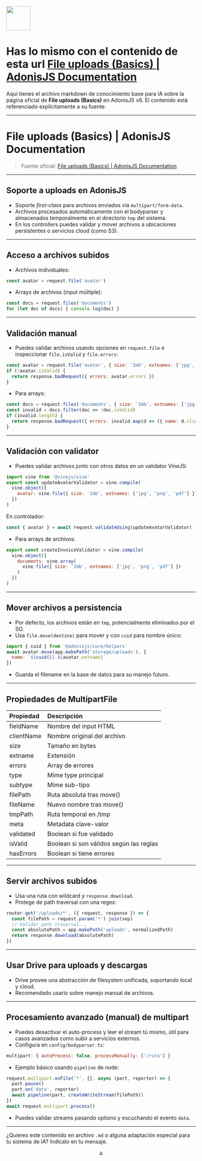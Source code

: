 <img src="https://r2cdn.perplexity.ai/pplx-full-logo-primary-dark%402x.png" style="height:64px;margin-right:32px"/>

# Has lo mismo con el contenido de esta url [File uploads (Basics) | AdonisJS Documentation](https://docs.adonisjs.com/guides/basics/file-uploads)

Aquí tienes el archivo markdown de conocimiento base para IA sobre la página oficial de **File uploads (Basics)** en AdonisJS v6. El contenido está referenciado explícitamente a su fuente.

***

# File uploads (Basics) | AdonisJS Documentation

> Fuente oficial: [File uploads (Basics) | AdonisJS Documentation](https://docs.adonisjs.com/guides/basics/file-uploads)

***

## Soporte a uploads en AdonisJS

- Soporte *first-class* para archivos enviados vía `multipart/form-data`.
- Archivos procesados automáticamente con el bodyparser y almacenados temporalmente en el directorio `tmp` del sistema.
- En los controllers puedes validar y mover archivos a ubicaciones persistentes o servicios cloud (como S3).

***

## Acceso a archivos subidos

- Archivos individuales:

```js
const avatar = request.file('avatar')
```

- Arrays de archivos (input múltiple):

```js
const docs = request.files('documents')
for (let doc of docs) { console.log(doc) }
```


***

## Validación manual

- Puedes validar archivos usando opciones en `request.file` e inspeccionar `file.isValid` y `file.errors`:

```js
const avatar = request.file('avatar', { size: '2mb', extnames: ['jpg', 'png'] })
if (!avatar.isValid) {
  return response.badRequest({ errors: avatar.errors })
}
```

- Para arrays:

```js
const docs = request.files('documents', { size: '2mb', extnames: ['jpg', 'png', 'pdf'] })
const invalid = docs.filter(doc => !doc.isValid)
if (invalid.length) {
  return response.badRequest({ errors: invalid.map(d => ({ name: d.clientName, errors: d.errors })) })
}
```


***

## Validación con validator

- Puedes validar archivos junto con otros datos en un validator VineJS:

```js
import vine from '@vinejs/vine'
export const updateAvatarValidator = vine.compile(
  vine.object({
    avatar: vine.file({ size: '2mb', extnames: ['jpg', 'png', 'pdf'] })
  })
)
```

En controlador:

```js
const { avatar } = await request.validateUsing(updateAvatarValidator)
```

- Para arrays de archivos:

```js
export const createInvoiceValidator = vine.compile(
  vine.object({
    documents: vine.array(
      vine.file({ size: '2mb', extnames: ['jpg', 'png', 'pdf'] })
    )
  })
)
```


***

## Mover archivos a persistencia

- Por defecto, los archivos están en `tmp`, potencialmente eliminados por el SO.
- Usa `file.move(destino)` para mover y con `cuid` para nombre único:

```js
import { cuid } from '@adonisjs/core/helpers'
await avatar.move(app.makePath('storage/uploads'), {
  name: `${cuid()}.${avatar.extname}`
})
```

- Guarda el filename en la base de datos para su manejo futuro.

***

## Propiedades de MultipartFile

| Propiedad | Descripción |
| :-- | :-- |
| fieldName | Nombre del input HTML |
| clientName | Nombre original del archivo |
| size | Tamaño en bytes |
| extname | Extensión |
| errors | Array de errores |
| type | Mime type principal |
| subtype | Mime sub-tipo |
| filePath | Ruta absoluta tras move() |
| fileName | Nuevo nombre tras move() |
| tmpPath | Ruta temporal en /tmp |
| meta | Metadata clave-valor |
| validated | Boolean si fue validado |
| isValid | Boolean si son válidos según las reglas |
| hasErrors | Boolean si tiene errores |


***

## Servir archivos subidos

- Usa una ruta con wildcard y `response.download`.
- Protege de path traversal con una regex:

```js
router.get('/uploads/*', ({ request, response }) => {
  const filePath = request.param('*').join(sep)
  // Validar path traversal...
  const absolutePath = app.makePath('uploads', normalizedPath)
  return response.download(absolutePath)
})
```


***

## Usar Drive para uploads y descargas

- Drive provee una abstracción de filesystem unificada, soportando local y cloud.
- Recomendado usarlo sobre manejo manual de archivos.

***

## Procesamiento avanzado (manual) de multipart

- Puedes desactivar el auto-process y leer el stream tú mismo, útil para casos avanzados como subir a servicios externos.
- Configura en `config/bodyparser.ts`:

```js
multipart: { autoProcess: false, processManually: ['/ruta'] }
```

- Ejemplo básico usando `pipeline` de node:

```js
request.multipart.onFile('*', {}, async (part, reporter) => {
  part.pause()
  part.on('data', reporter)
  await pipeline(part, createWriteStream(filePath))
})
await request.multipart.process()
```

- Puedes validar streams pasando options y escuchando el evento `data`.

***

¿Quieres este contenido en archivo `.md` o alguna adaptación especial para tu sistema de IA? Indícalo en tu mensaje.

<div style="text-align: center">⁂</div>

[^1]: https://docs.adonisjs.com/guides/basics/file-uploads

